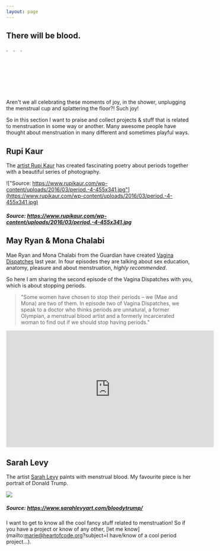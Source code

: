 ```yaml
---
layout: page
---
```


## There will be blood.

<img src="/favicon.ico" width="3%"/>
<img src="/favicon.ico" width="3%"/>
<img src="/favicon.ico" width="3%"/>

Aren't we all celebrating these moments of joy, in the shower, unplugging the menstrual cup and splattering the floor?! Such joy!

So in this section I want to praise and collect projects & stuff that is related to menstruation in some way or another. Many awesome people have thought about menstruation in many different and sometimes playful ways.

## Rupi Kaur

The [artist Rupi Kaur](https://www.rupikaur.com/period/) has created fascinating poetry about periods together with a beautiful series of photography.

!["Source: https://www.rupikaur.com/wp-content/uploads/2016/03/period.-4-455x341.jpg"](https://www.rupikaur.com/wp-content/uploads/2016/03/period.-4-455x341.jpg)
##### Source: https://www.rupikaur.com/wp-content/uploads/2016/03/period.-4-455x341.jpg

## May Ryan & Mona Chalabi

Mae Ryan and Mona Chalabi from the Guardian have created [Vagina Dispatches](https://www.theguardian.com/lifeandstyle/series/vagina-dispatches) last year. In four episodes they are talking about sex education, anatomy, pleasure and about menstruation, *highly recommended*.

So here I am sharing the second episode of the Vagina Dispatches with you, which is about stopping periods.

>"Some women have chosen to stop their periods – we (Mae and Mona) are two of them. In episode two of Vagina Dispatches, we speak to a doctor who thinks periods are unnatural, a former Olympian, a menstrual blood artist and a formerly incarcerated woman to find out if we should stop having periods."

<iframe src="https://embed.theguardian.com/embed/video/lifeandstyle/video/2016/oct/12/vagina-dispatches-stopping-periods-episode-two-video" width="560" height="315" frameborder="0" allowfullscreen></iframe>

## Sarah Levy

The artist [Sarah Levy](https://www.sarahlevyart.com/bloodytrump/) paints with menstrual blood. My favourite piece is her portrait of Donald Trump.

![](https://static1.squarespace.com/static/5870a0c203596e3fcc62cf48/5870a8f203596e3fcc62f6a0/587b018c197aeadc2b0a4e8a/1484456333601/bloody-trump.jpg?format=500w)
##### Source: https://www.sarahlevyart.com/bloodytrump/

I want to get to know all the cool fancy stuff related to menstruation! So if you have a project or know of any other, [let me know](mailto:marie@heartofcode.org?subject=I have/know of a cool period project...).
